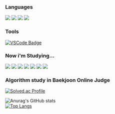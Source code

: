 

### Languages


<img src="https://img.shields.io/badge/C-A8B9CC?style=flat-square&logo=C&logoColor=white"/> <img src="https://img.shields.io/badge/C++-00599C?style=flat-square&logo=C%2B%2B&logoColor=white"/> <img src="https://img.shields.io/badge/CSharp-239120?style=flat-square&logo=CSharp&logoColor=white"/> <img src="https://img.shields.io/badge/Python-3776AB?style=flat-square&logo=Python&logoColor=white"/>

### Tools
[![VSCode Badge](https://img.shields.io/badge/-VSCode-007ACC?style=flat-square&logo=visualstudiocode&logoColor=white&link=https://code.visualstudio.com/)](https://code.visualstudio.com/)

### Now i'm Studying...
<img src="https://img.shields.io/badge/Node.js-3776AB?style=flat-square&logo=Node.js&logoColor=white"/> <img src="https://img.shields.io/badge/Javascript-3776AB?style=flat-square&logo=Javascript&logoColor=white"/> <img src="https://img.shields.io/badge/React-3776AB?style=flat-square&logo=React&logoColor=white"/> <img src="https://img.shields.io/badge/git-3776AB?style=flat-square&logo=git&logoColor=white"/> <img src="https://img.shields.io/badge/OS-3776AB?style=flat-square&logo=OS&logoColor=white"/> <img src="https://img.shields.io/badge/Flutter-3776AB?style=flat-square&logo=Flutter&logoColor=white"/> <img src="https://img.shields.io/badge/Dart-3776AB?style=flat-square&logo=Dart&logoColor=white"/>



### Algorithm study in Baekjoon Online Judge

[![Solved.ac Profile](http://mazassumnida.wtf/api/v2/generate_badge?boj=20213075)](https://solved.ac/20213075)

![Anurag's GitHub stats](https://github-readme-stats.vercel.app/api?username=vvalvvizal&show_icons=true)  
[![Top Langs](https://github-readme-stats.vercel.app/api/top-langs/?username=vvalvvizal&layout=compact)](https://github.com/vvalvvizal/github-readme-stats)
